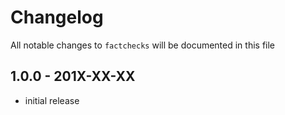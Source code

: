 # Changelog

All notable changes to `factchecks` will be documented in this file

## 1.0.0 - 201X-XX-XX

- initial release
